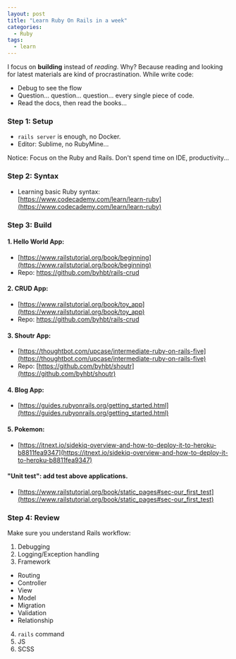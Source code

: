 ```yaml
---
layout: post
title: "Learn Ruby On Rails in a week"
categories:
  - Ruby
tags:
  - learn
---
```


I focus on **building** instead of *reading*. Why? Because reading and looking for latest materials are kind of procrastination.
While write code:
- Debug to see the flow
- Question... question... question... every single piece of code.
- Read the docs, then read the books...

### Step 1: Setup
- ```rails server``` is enough, no Docker.
- Editor: Sublime, no RubyMine...

Notice: Focus on the Ruby and Rails. Don't spend time on IDE, productivity...

### Step 2: Syntax
- Learning basic Ruby syntax: [https://www.codecademy.com/learn/learn-ruby](https://www.codecademy.com/learn/learn-ruby)

### Step 3: Build

#### 1. Hello World App:
- [https://www.railstutorial.org/book/beginning](https://www.railstutorial.org/book/beginning)
- Repo: https://github.com/byhbt/rails-crud

#### 2. CRUD App:
- [https://www.railstutorial.org/book/toy_app](https://www.railstutorial.org/book/toy_app)
- Repo: https://github.com/byhbt/rails-crud

#### 3. Shoutr App:
- [https://thoughtbot.com/upcase/intermediate-ruby-on-rails-five](https://thoughtbot.com/upcase/intermediate-ruby-on-rails-five)
- Repo: [https://github.com/byhbt/shoutr](https://github.com/byhbt/shoutr)

#### 4. Blog App:
- [https://guides.rubyonrails.org/getting_started.html](https://guides.rubyonrails.org/getting_started.html)

#### 5. Pokemon:
- [https://itnext.io/sidekiq-overview-and-how-to-deploy-it-to-heroku-b8811fea9347](https://itnext.io/sidekiq-overview-and-how-to-deploy-it-to-heroku-b8811fea9347)

#### "Unit test": add test above applications.
- [https://www.railstutorial.org/book/static_pages#sec-our_first_test](https://www.railstutorial.org/book/static_pages#sec-our_first_test)

### Step 4: Review

Make sure you understand Rails workflow:

1. Debugging
2. Logging/Exception handling
3. Framework
- Routing
- Controller
- View
- Model
- Migration
- Validation
- Relationship
4. ```rails``` command
5. JS
6. SCSS
